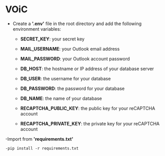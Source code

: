 # VOiC

- Create a **'.env'** file in the root directory and add the following environment variables:

    - **SECRET_KEY**: your secret key
    - **MAIL_USERNAME**: your Outlook email address
    - **MAIL_PASSWORD**: your Outlook account password
    
    - **DB_HOST**: the hostname or IP address of your database server
    - **DB_USER**: the username for your database
    - **DB_PASSWORD**: the password for your database
    - **DB_NAME**: the name of your database
    
    - **RECAPTCHA_PUBLIC_KEY**: the public key for your reCAPTCHA account
    - **RECAPTCHA_PRIVATE_KEY**: the private key for your reCAPTCHA account
    
    

-Import from **'requirements.txt'**

    -pip install -r requirements.txt

